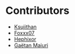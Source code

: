 # Contributors
* [Ksujithan](https://github.com/Ksujithan)
* [Foxxx07](https://github.com/Foxxx07)
* [Hephixor](https://github.com/Hephixor)
* [Gaëtan Maiuri](https://github.com/lessonsharing)
